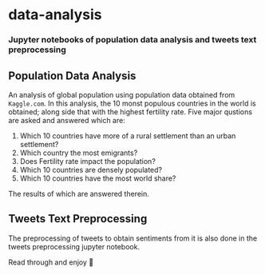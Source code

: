 # data-analysis

### Jupyter notebooks of population data analysis and tweets text preprocessing

## Population Data Analysis
An analysis of global population using population data obtained from `Kaggle.com`.
In this analysis, the 10 monst populous countries in the world is obtained; along side that with the highest fertility rate.
Five major qustions are asked and answered which are:
1. Which 10 countries have more of a rural settlement than an urban settlement?
2. Which country the most emigrants?
3. Does Fertility rate impact the population?
4. Which 10 countries are densely populated?
5. Which 10 countries have the most world share?

The results of which are answered therein.

## Tweets Text Preprocessing
The preprocessing of tweets to obtain sentiments from it is also done in the tweets preprocessing jupyter notebook.

Read through and enjoy 🙂
